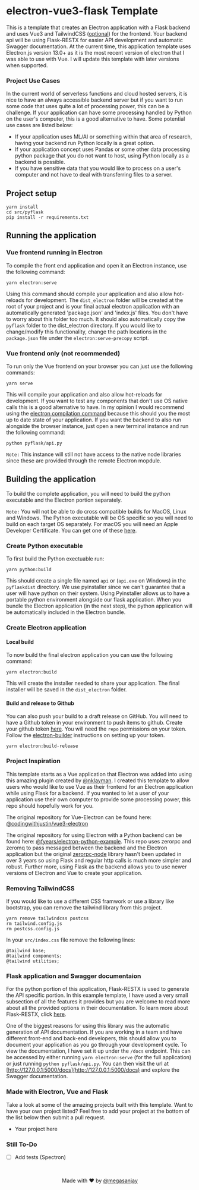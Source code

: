 # electron-vue3-flask Template

This is a template that creates an Electron application with a Flask backend and uses Vue3 and TailwindCSS ([optional](#removing-tailwindcss)) for the frontend. Your backend api will be using Flask-RESTX for easier API development and automatic Swagger documentation. At the current time, this application template uses Electron.js version 13.0+ as it is the most recent version of electron that I was able to use with Vue. I will update this template with later versions when supported.

### Project Use Cases

In the current world of serverless functions and cloud hosted servers, it is nice to have an always accessible backend server but if you want to run some code that uses quite a lot of processing power, this can be a challenge. If your application can have some processing handled by Python on the user's computer, this is a good alternative to have. Some potential use cases are listed below:

- If your application uses ML/AI or something within that area of research, having your backend run Python locally is a great option.
- If your application concept uses Pandas or some other data processing python package that you do not want to host, using Python locally as a backend is possible.
- If you have sensitive data that you would like to process on a user's computer and not have to deal with transferring files to a server.

## Project setup

```shell
yarn install
cd src/pyflask
pip install -r requirements.txt
```

## Running the application

### Vue frontend running in Electron

To compile the front end application and open it an Electron instance, use the following command:

```shell
yarn electron:serve
```

Using this command should compile your application and also allow hot-reloads for development. The `dist_electron` folder will be created at the root of your project and is your final actual electron application with an automatically generated 'package.json' and 'index.js' files. You don't have to worry about this folder too much. It should also automatically copy the `pyflask` folder to the dist_electron directory. If you would like to change/modify this functionality, change the path locations in the `package.json` file under the `electron:serve-precopy` script.

### Vue frontend only (not recommended)

To run only the Vue frontend on your browser you can just use the following commands:

```shell
yarn serve
```

This will compile your application and also allow hot-reloads for development. If you want to test any components that don't use OS native calls this is a good alternative to have. In my opinion I would recommend using the [electron compilation command](#vue-frontend-running-in-electron) because this should you the most up to date state of your application. If you want the backend to also run alongside the browser instance, just open a new terminal instance and run the following command:

```shell
python pyflask/api.py
```

`Note:` This instance will still not have access to the native node libraries since these are provided through the remote Electron mopdule.

## Building the application

To build the complete application, you will need to build the python executable and the Electron portion separately. 

`Note:` You will not be able to do cross compatible builds for MacOS, Linux and Windows. The Python executable will be OS specific so you will need to build on each target OS separately. For macOS you will need an Apple Developer Certificate. You can get one of these [here](https://developer.apple.com/support/certificates/).

### Create Python executable

To first build the Python exectuable run:

```shell
yarn python:build
```

This should create a single file named `api` or (`api.exe` on Windows) in the `pyflaskdist` directory. We use pyinstaller since we can't guarantee that a user will have python on their system. Using Pyinstaller allows us to have a portable python environment alongside our flask application. When you bundle the Electron application (in the next step), the python application will be automatically included in the Electron bundle.

### Create Electron application

#### Local build

To now build the final electron application you can use the following command:

```shell
yarn electron:build
```

This will create the installer needed to share your application. The final installer will be saved in the `dist_electron` folder.

#### Build and release to Github

You can also push your build to a draft release on GitHub. You will need to have a Github token in your environment to push items to github. Create your github token [here](https://github.com/settings/tokens). You will need the `repo` permissions on your token. Follow the [electron-builder](https://www.electron.build/configuration/publish) instructions on setting up your token.

```shell
yarn electron:build-release
```

### Project Inspiration

This template starts as a Vue application that Electron was added into using this amazing plugin created by [@nklayman](https://nklayman.github.io/vue-cli-plugin-electron-builder/). I created this template to allow users who would like to use Vue as their frontend for an Electron application while using Flask for a backend. If you wanted to let a user of your application use their own computer to provide some processing power, this repo should hopefully work for you.

The original repository for Vue-Electron can be found here: [@codingwithjustin/vue3-electron](https://github.com/codingwithjustin/vue3-electron)

The original repository for using Electron with a Python backend can be found here: [@fyears/electron-python-example](https://github.com/fyears/electron-python-example). This repo uses zerorpc and zeromq to pass messaged between the backend and the Electron application but the original [zerorpc-node](https://github.com/0rpc/zerorpc-node) library hasn't been updated in over 3 years so using Flask and regular http calls is much more simpler and robust. Further more, using Flask as the backend allows you to use newer versions of Electron and Vue to create your application.

### Removing TailwindCSS

If you would like to use a different CSS framwork or use a library like bootstrap, you can remove the tailwind library from this project.

```shell
yarn remove tailwindcss postcss
rm tailwind.config.js
rm postcss.config.js
```

In your `src/index.css` file remove the following lines:

```postcss
@tailwind base;
@tailwind components;
@tailwind utilities;
```

### Flask application and Swagger documentaion

For the python portion of this application, Flask-RESTX is used to generate the API specific portion. In this example template, I have used a very small subsection of all the features it provides but you are welcome to read more about all the provided options in their documentation. To learn more about Flask-RESTX, click [here](https://flask-restx.readthedocs.io/en/latest/). 

One of the biggest reasons for using this library was the automatic generation of API documentation. If you are working in a team and have different front-end and back-end developers, this should allow you to document your application as you go through your development cycle. To view the documentation, I have set it up under the `/docs` endpoint. This can be accessed by either running `yarn electron:serve` (for the full application) or just running `python pyflask/api.py`. You can then visit the url at [http://127.0.0.1:5000/docs](http://127.0.0.1:5000/docs) and explore the Swagger documentation.

### Made with Electron, Vue and Flask

Take a look at some of the amazing projects built with this template. Want to have your own project listed? Feel free to add your project at the bottom of the list below then submit a pull request.

- Your project here

### Still To-Do

- [ ] Add tests (Spectron)

<br/>

<p align="center">
 Made with ❤️ by <a href="https://sanjaysoundarajan.dev">@megasanjay</a>
</p>
